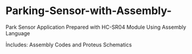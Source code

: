 # Parking-Sensor-with-Assembly-

Park Sensor Application Prepared with HC-SR04 Module Using Assembly Language

İncludes: Assembly Codes and Proteus Schematics 
